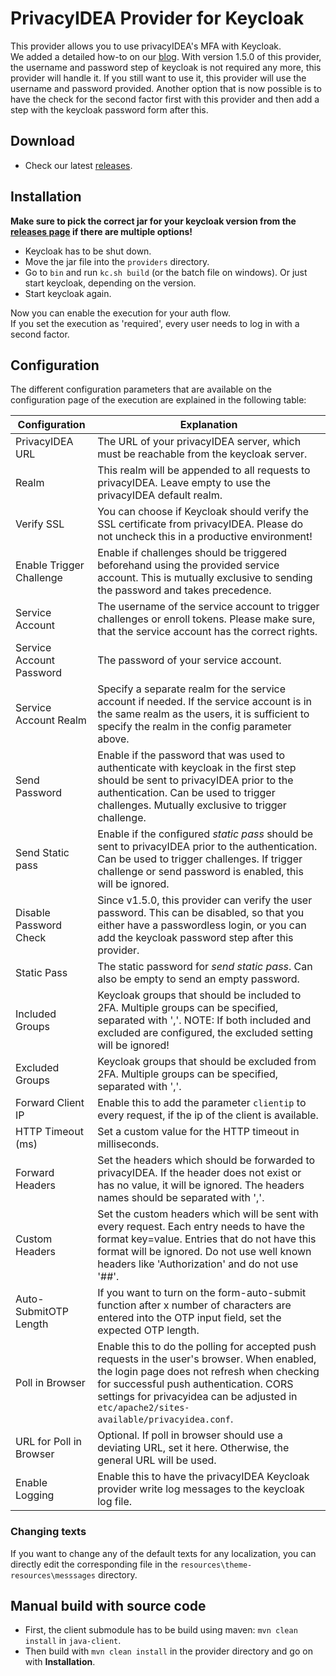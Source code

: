# PrivacyIDEA Provider for Keycloak

This provider allows you to use privacyIDEA's MFA with Keycloak.  
We added a detailed how-to on our [blog](https://community.privacyidea.org/t/how-to-use-keycloak-with-privacyidea/1132).
With version 1.5.0 of this provider, the username and password step of keycloak is not required any more, this provider will handle it.
If you still want to use it, this provider will use the username and password provided.
Another option that is now possible is to have the check for the second factor first with this provider and then add a step with the keycloak password form after this.
## Download

* Check our latest [releases](https://github.com/privacyidea/keycloak-provider/releases).

## Installation

**Make sure to pick the correct jar for your keycloak version from
the [releases page](https://github.com/privacyidea/keycloak-provider/releases) if there are multiple options!**

* Keycloak has to be shut down.
* Move the jar file into the `providers` directory.
* Go to `bin` and run `kc.sh build` (or the batch file on windows). Or just start keycloak, depending on the version.
* Start keycloak again.

Now you can enable the execution for your auth flow.  
If you set the execution as 'required', every user needs to log in with a second factor.

## Configuration

The different configuration parameters that are available on the configuration page of the execution are explained in
the following table:

| Configuration            | Explanation                                                                                                                                                                                                                                                                      |
|--------------------------|----------------------------------------------------------------------------------------------------------------------------------------------------------------------------------------------------------------------------------------------------------------------------------|
| PrivacyIDEA URL          | The URL of your privacyIDEA server, which must be reachable from the keycloak server.                                                                                                                                                                                            |
| Realm                    | This realm will be appended to all requests to privacyIDEA. Leave empty to use the privacyIDEA default realm.                                                                                                                                                                    |
| Verify SSL               | You can choose if Keycloak should verify the SSL certificate from privacyIDEA. Please do not uncheck this in a productive environment!                                                                                                                                           |
| Enable Trigger Challenge | Enable if challenges should be triggered beforehand using the provided service account. This is mutually exclusive to sending the password and takes precedence.                                                                                                                 |
| Service Account          | The username of the service account to trigger challenges or enroll tokens. Please make sure, that the service account has the correct rights.                                                                                                                                   |
| Service Account Password | The password of your service account.                                                                                                                                                                                                                                            |
| Service Account Realm    | Specify a separate realm for the service account if needed. If the service account is in the same realm as the users, it is sufficient to specify the realm in the config parameter above.                                                                                       |
| Send Password            | Enable if the password that was used to authenticate with keycloak in the first step should be sent to privacyIDEA prior to the authentication. Can be used to trigger challenges. Mutually exclusive to trigger challenge.                                                      |
| Send Static pass         | Enable if the configured *static pass* should be sent to privacyIDEA prior to the authentication. Can be used to trigger challenges. If trigger challenge or send password is enabled, this will be ignored.                                                                     |
| Disable Password Check   | Since v1.5.0, this provider can verify the user password. This can be disabled, so that you either have a passwordless login, or you can add the keycloak password step after this provider.                                                                                     |
| Static Pass              | The static password for *send static pass*. Can also be empty to send an empty password.                                                                                                                                                                                         |
| Included Groups          | Keycloak groups that should be included to 2FA. Multiple groups can be specified, separated with ','. NOTE: If both included and excluded are configured, the excluded setting will be ignored!                                                                                  |
| Excluded Groups          | Keycloak groups that should be excluded from 2FA. Multiple groups can be specified, separated with ','.                                                                                                                                                                          |
| Forward Client IP        | Enable this to add the parameter `clientip` to every request, if the ip of the client is available.                                                                                                                                                                              |
| HTTP Timeout (ms)        | Set a custom value for the HTTP timeout in milliseconds.                                                                                                                                                                                                                         |
| Forward Headers          | Set the headers which should be forwarded to privacyIDEA. If the header does not exist or has no value, it will be ignored. The headers names should be separated with ','.                                                                                                      |
| Custom Headers           | Set the custom headers which will be sent with every request. Each entry needs to have the format key=value. Entries that do not have this format will be ignored. Do not use well known headers like 'Authorization' and do not use '##'.                                       |
| Auto-SubmitOTP Length    | If you want to turn on the form-auto-submit function after x number of characters are entered into the OTP input field, set the expected OTP length.                                                                                                                             |
| Poll in Browser          | Enable this to do the polling for accepted push requests in the user's browser. When enabled, the login page does not refresh when checking for successful push authentication. CORS settings for privacyidea can be adjusted in `etc/apache2/sites-available/privacyidea.conf`. |
| URL for Poll in Browser  | Optional. If poll in browser should use a deviating URL, set it here. Otherwise, the general URL will be used.                                                                                                                                                                   |
| Enable Logging           | Enable this to have the privacyIDEA Keycloak provider write log messages to the keycloak log file.                                                                                                                                                                               |

### Changing texts

If you want to change any of the default texts for any localization, you can directly edit the corresponding file in the
`resources\theme-resources\messsages` directory.

## Manual build with source code

* First, the client submodule has to be build using maven: ``mvn clean install`` in ``java-client``.
* Then build with ``mvn clean install`` in the provider directory and go on with **Installation**.
